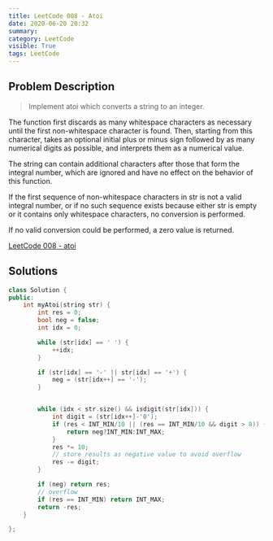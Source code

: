 ```yaml
---
title: LeetCode 008 - Atoi
date: 2020-06-20 20:32
summary: 
category: LeetCode
visible: True
tags: LeetCode
---
```


## Problem Description
>Implement atoi which converts a string to an integer.

The function first discards as many whitespace characters as necessary until the first non-whitespace character is found. Then, starting from this character, takes an optional initial plus or minus sign followed by as many numerical digits as possible, and interprets them as a numerical value.

The string can contain additional characters after those that form the integral number, which are ignored and have no effect on the behavior of this function.

If the first sequence of non-whitespace characters in str is not a valid integral number, or if no such sequence exists because either str is empty or it contains only whitespace characters, no conversion is performed.

If no valid conversion could be performed, a zero value is returned.

[LeetCode 008 - atoi](https://leetcode.com/problems/coin-change/) 

## Solutions

```C++
class Solution {
public:
    int myAtoi(string str) {
        int res = 0;
        bool neg = false;
        int idx = 0;

        while (str[idx] == ' ') {
            ++idx;
        }

        if (str[idx] == '-' || str[idx] == '+') {
            neg = (str[idx++] == '-');
        }


        while (idx < str.size() && isdigit(str[idx])) {
            int digit = (str[idx++]-'0');
            if (res < INT_MIN/10 || (res == INT_MIN/10 && digit > 8)) {
                return neg?INT_MIN:INT_MAX;
            }
            res *= 10;
            // store results as negative value to avoid overflow
            res -= digit;
        }

        if (neg) return res;
        // overflow
        if (res == INT_MIN) return INT_MAX;
        return -res;
    }

};
```